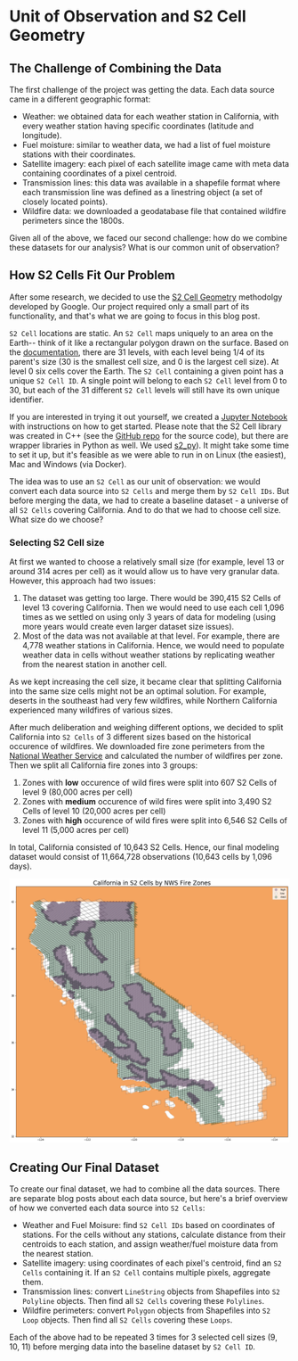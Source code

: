 # Unit of Observation and S2 Cell Geometry

## The Challenge of Combining the Data

The first challenge of the project was getting the data. Each data source came in a different geographic format:

- Weather: we obtained data for each weather station in California, with every weather station having specific coordinates (latitude and longitude).
- Fuel moisture: similar to weather data, we had a list of fuel moisture stations with their coordinates.
- Satellite imagery: each pixel of each satellite image came with meta data containing coordinates of a pixel centroid.
- Transmission lines: this data was available in a shapefile format where each transmission line was defined as a linestring object (a set of closely located points).
- Wildfire data: we downloaded a geodatabase file that contained wildfire perimeters since the 1800s. 

Given all of the above, we faced our second challenge: how do we combine these datasets for our analysis? What is our common unit of observation?

## How S2 Cells Fit Our Problem 
After some research, we decided to use the [S2 Cell Geometry](http://s2geometry.io/) methodolgy developed by Google. Our project required only a small part of its functionality, and that's what we are going to focus in this blog post. 

`S2 Cell` locations are static.  An `S2 Cell` maps uniquely to an area on the Earth-- think of it like a rectangular polygon drawn on the surface.  Based on the [documentation](http://s2geometry.io/resources/s2cell_statistics.html), there are 31 levels, with each level being 1/4 of its parent's size (30 is the smallest cell size, and 0 is the largest cell size).   At level 0 six cells cover the Earth.  The `S2 Cell` containing a given point has a unique `S2 Cell ID`.  A single point will belong to each `S2 Cell` level from 0 to 30, but each of the 31 different `S2 Cell` levels will still have its own unique identifier.

If you are interested in trying it out yourself, we created a [Jupyter Notebook](https://github.com/jayzuniga/w210_Wildfire/blob/master/Documentation/S2_Cell_Geometry.ipynb) with instructions on how to get started. Please note that the S2 Cell library was created in C++ (see the [GitHub repo](https://github.com/google/s2geometry/tree/master/src/s2) for the source code), but there are wrapper libraries in Python as well. We used [s2_py](https://pypi.org/project/s2-py/)). It might take some time to set it up, but it's feasible as we were able to run in on Linux (the easiest), Mac and Windows (via Docker).

The idea was to use an `S2 Cell` as our unit of observation: we would convert each data source into `S2 Cells` and merge them by `S2 Cell IDs`. But before merging the data, we had to create a baseline dataset - a universe of all `S2 Cells` covering California. And to do that we had to choose cell size. What size do we choose? 

### Selecting S2 Cell size
At first we wanted to choose a relatively small size (for example, level 13 or around 314 acres per cell) as it would allow us to have very granular data. However, this approach had two issues: 

1. The dataset was getting too large. There would be 390,415 S2 Cells of level 13 covering California. Then we would need to use each cell 1,096 times as we settled on using only 3 years of data for modeling (using more years would create even larger dataset size issues).
2. Most of the data was not available at that level. For example, there are 4,778 weather stations in California. Hence, we would need to populate weather data in cells without weather stations by replicating weather from the nearest station in another cell.

As we kept increasing the cell size, it became clear that splitting California into the same size cells might not be an optimal solution. For example, deserts in the southeast had very few wildfires, while Northern California experienced many wildfires of various sizes. 

After much deliberation and weighing different options, we decided to split California into `S2 Cells` of 3 different sizes based on the historical occurence of wildfires. We downloaded fire zone perimeters from the [National Weather Service](https://www.weather.gov/gis/FireZones) and calculated the number of wildfires per zone. Then we split all California fire zones into 3 groups: 

1. Zones with **low** occurence of wild fires were split into 607 S2 Cells of level 9 (80,000 acres per cell)
2. Zones with **medium** occurence of wild fires were split into 3,490 S2 Cells of level 10 (20,000 acres per cell)
3. Zones with **high** occurence of wild fires were split into 6,546 S2 Cells of level 11 (5,000 acres per cell)

In total, California consisted of 10,643 S2 Cells. Hence, our final modeling dataset would consist of 11,664,728 observations (10,643 cells by 1,096 days).

![California-S2](https://github.com/jayzuniga/w210_Wildfire/blob/master/blog/images/ca_s2.png?raw=true)

## Creating Our Final Dataset

To create our final dataset, we had to combine all the data sources. There are separate blog posts about each data source, but here's a brief overview of how we converted each data source into `S2 Cells`:

- Weather and Fuel Moisure: find `S2 Cell IDs` based on coordinates of stations. For the cells without any stations, calculate distance from their centroids to each station, and assign weather/fuel moisture data from the nearest station.
- Satellite imagery: using coordinates of each pixel's centroid, find an `S2 Cells` containing it. If an `S2 Cell` contains multiple pixels, aggregate them.
- Transmission lines: convert `LineString` objects from Shapefiles into `S2 Polyline` objects. Then find all `S2 Cells` covering these `Polylines`.
- Wildfire perimeters: convert `Polygon` objects from Shapefiles into `S2 Loop` objects. Then find all `S2 Cells` covering these `Loops`.

Each of the above had to be repeated 3 times for 3 selected cell sizes (9, 10, 11) before merging data into the baseline dataset by `S2 Cell ID`.

